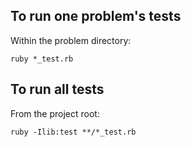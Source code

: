 ## To run one problem's tests

Within the problem directory:

`ruby *_test.rb`

## To run all tests

From the project root:

`ruby -Ilib:test **/*_test.rb`
